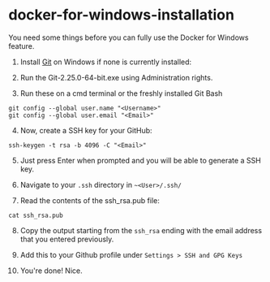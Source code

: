 # docker-for-windows-installation

You need some things before you can fully use the Docker for Windows feature.

1. Install [Git](https://www.atlassian.com/git/tutorials/git-ssh) on Windows if none is currently installed:

2. Run the Git-2.25.0-64-bit.exe using Administration rights.

3. Run these on a cmd terminal or the freshly installed Git Bash

```
git config --global user.name "<Username>"
git config --global user.email "<Email>"
```

4. Now, create a SSH key for your GitHub:

```
ssh-keygen -t rsa -b 4096 -C "<Email>"
```

5. Just press Enter when prompted and you will be able to generate a SSH key.

6. Navigate to your ```.ssh``` directory in ```~<User>/.ssh/```

7. Read the contents of the ssh_rsa.pub file:

```
cat ssh_rsa.pub
```

8. Copy the output starting from the ```ssh_rsa``` ending with the email address that you entered previously.

9. Add this to your Github profile under ```Settings > SSH and GPG Keys```

10. You're done! Nice.
